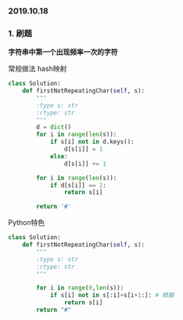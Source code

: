 ### **2019.10.18**

### **1. 刷题**   

**字符串中第一个出现频率一次的字符**  


常规做法 hash映射
```python
class Solution:
    def firstNotRepeatingChar(self, s):
        """
        :type s: str
        :rtype: str
        """
        d = dict()
        for i in range(len(s)):
            if s[i] not in d.keys():
                d[s[i]] = 1
            else:
                d[s[i]] += 1

        for i in range(len(s)):
            if d[s[i]] == 1:
                return s[i]

        return '#'
```

Python特色

```python
class Solution:
    def firstNotRepeatingChar(self, s):
        """
        :type s: str
        :rtype: str
        """

        for i in range(0,len(s)):
            if s[i] not in s[:i]+s[i+1:]: # 精髓
                return s[i]
        return "#"

```

